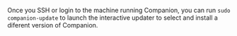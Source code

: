Once you SSH or login to the machine running Companion, you can run `sudo companion-update` to launch the interactive updater to select and install a diferent version of Companion.  
